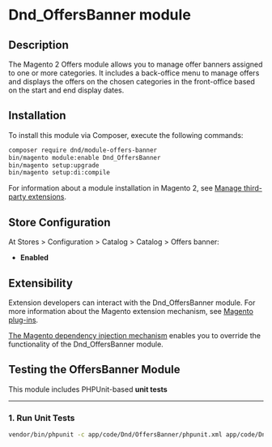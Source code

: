 # Dnd_OffersBanner module


## Description

The Magento 2 Offers module allows you to manage offer banners assigned to one or more categories. It includes a back-office menu to manage offers and displays the offers on the chosen categories in the front-office based on the start and end display dates.


## Installation

To install this module via Composer, execute the following commands:

```sh
composer require dnd/module-offers-banner
bin/magento module:enable Dnd_OffersBanner
bin/magento setup:upgrade
bin/magento setup:di:compile
```

For information about a module installation in Magento 2, see [Manage third-party extensions](https://experienceleague.adobe.com/en/docs/commerce-operations/installation-guide/tutorials/extensions).


## Store Configuration

At Stores > Configuration > Catalog > Catalog > Offers banner:

* **Enabled**


## Extensibility

Extension developers can interact with the Dnd_OffersBanner module. For more information about the Magento extension mechanism, see [Magento plug-ins](https://developer.adobe.com/commerce/php/development/components/plugins/).

[The Magento dependency injection mechanism](https://developer.adobe.com/commerce/php/development/build/dependency-injection-file/) enables you to override the functionality of the Dnd_OffersBanner module.


## Testing the OffersBanner Module

This module includes PHPUnit-based **unit tests**

---

### 1. Run Unit Tests

```bash
vendor/bin/phpunit -c app/code/Dnd/OffersBanner/phpunit.xml app/code/Dnd/OffersBanner/Test/Unit/
```
